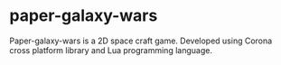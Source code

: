 # paper-galaxy-wars
Paper-galaxy-wars is a  2D space craft game. Developed using Corona cross platform library and Lua programming language.
